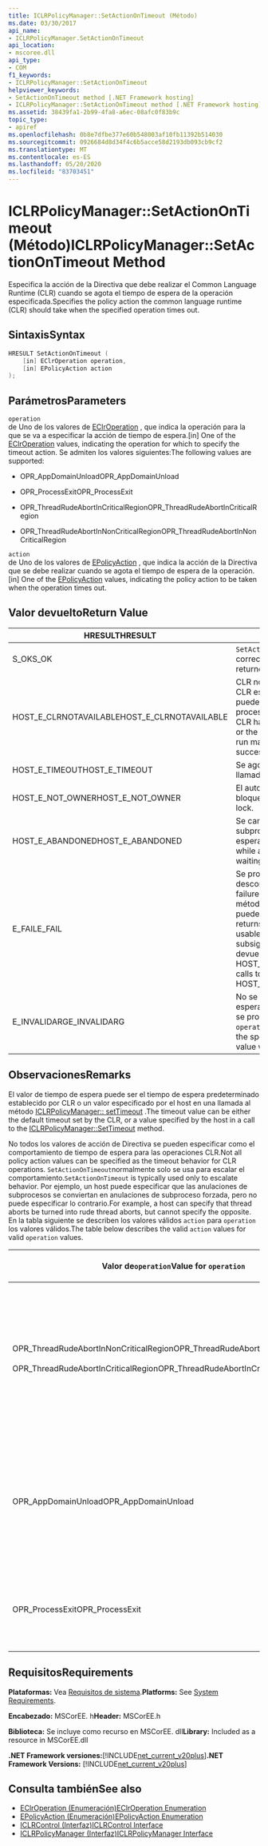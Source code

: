 ```yaml
---
title: ICLRPolicyManager::SetActionOnTimeout (Método)
ms.date: 03/30/2017
api_name:
- ICLRPolicyManager.SetActionOnTimeout
api_location:
- mscoree.dll
api_type:
- COM
f1_keywords:
- ICLRPolicyManager::SetActionOnTimeout
helpviewer_keywords:
- SetActionOnTimeout method [.NET Framework hosting]
- ICLRPolicyManager::SetActionOnTimeout method [.NET Framework hosting]
ms.assetid: 38439fa1-2b99-4fa8-a6ec-08afc0f83b9c
topic_type:
- apiref
ms.openlocfilehash: 0b8e7dfbe377e60b548003af10fb11392b514030
ms.sourcegitcommit: 0926684d8d34f4c6b5acce58d2193db093cb9cf2
ms.translationtype: MT
ms.contentlocale: es-ES
ms.lasthandoff: 05/20/2020
ms.locfileid: "83703451"
---
```

# <a name="iclrpolicymanagersetactionontimeout-method"></a><span data-ttu-id="37cd9-102">ICLRPolicyManager::SetActionOnTimeout (Método)</span><span class="sxs-lookup"><span data-stu-id="37cd9-102">ICLRPolicyManager::SetActionOnTimeout Method</span></span>
<span data-ttu-id="37cd9-103">Especifica la acción de la Directiva que debe realizar el Common Language Runtime (CLR) cuando se agota el tiempo de espera de la operación especificada.</span><span class="sxs-lookup"><span data-stu-id="37cd9-103">Specifies the policy action the common language runtime (CLR) should take when the specified operation times out.</span></span>  
  
## <a name="syntax"></a><span data-ttu-id="37cd9-104">Sintaxis</span><span class="sxs-lookup"><span data-stu-id="37cd9-104">Syntax</span></span>  
  
```cpp  
HRESULT SetActionOnTimeout (  
    [in] EClrOperation operation,  
    [in] EPolicyAction action  
);  
```  
  
## <a name="parameters"></a><span data-ttu-id="37cd9-105">Parámetros</span><span class="sxs-lookup"><span data-stu-id="37cd9-105">Parameters</span></span>  
 `operation`  
 <span data-ttu-id="37cd9-106">de Uno de los valores de [EClrOperation](eclroperation-enumeration.md) , que indica la operación para la que se va a especificar la acción de tiempo de espera.</span><span class="sxs-lookup"><span data-stu-id="37cd9-106">[in] One of the [EClrOperation](eclroperation-enumeration.md) values, indicating the operation for which to specify the timeout action.</span></span> <span data-ttu-id="37cd9-107">Se admiten los valores siguientes:</span><span class="sxs-lookup"><span data-stu-id="37cd9-107">The following values are supported:</span></span>  
  
- <span data-ttu-id="37cd9-108">OPR_AppDomainUnload</span><span class="sxs-lookup"><span data-stu-id="37cd9-108">OPR_AppDomainUnload</span></span>  
  
- <span data-ttu-id="37cd9-109">OPR_ProcessExit</span><span class="sxs-lookup"><span data-stu-id="37cd9-109">OPR_ProcessExit</span></span>  
  
- <span data-ttu-id="37cd9-110">OPR_ThreadRudeAbortInCriticalRegion</span><span class="sxs-lookup"><span data-stu-id="37cd9-110">OPR_ThreadRudeAbortInCriticalRegion</span></span>  
  
- <span data-ttu-id="37cd9-111">OPR_ThreadRudeAbortInNonCriticalRegion</span><span class="sxs-lookup"><span data-stu-id="37cd9-111">OPR_ThreadRudeAbortInNonCriticalRegion</span></span>  
  
 `action`  
 <span data-ttu-id="37cd9-112">de Uno de los valores de [EPolicyAction](epolicyaction-enumeration.md) , que indica la acción de la Directiva que se debe realizar cuando se agota el tiempo de espera de la operación.</span><span class="sxs-lookup"><span data-stu-id="37cd9-112">[in] One of the [EPolicyAction](epolicyaction-enumeration.md) values, indicating the policy action to be taken when the operation times out.</span></span>  
  
## <a name="return-value"></a><span data-ttu-id="37cd9-113">Valor devuelto</span><span class="sxs-lookup"><span data-stu-id="37cd9-113">Return Value</span></span>  
  
|<span data-ttu-id="37cd9-114">HRESULT</span><span class="sxs-lookup"><span data-stu-id="37cd9-114">HRESULT</span></span>|<span data-ttu-id="37cd9-115">Descripción</span><span class="sxs-lookup"><span data-stu-id="37cd9-115">Description</span></span>|  
|-------------|-----------------|  
|<span data-ttu-id="37cd9-116">S_OK</span><span class="sxs-lookup"><span data-stu-id="37cd9-116">S_OK</span></span>|<span data-ttu-id="37cd9-117">`SetActionOnTimeout`se devolvió correctamente.</span><span class="sxs-lookup"><span data-stu-id="37cd9-117">`SetActionOnTimeout` returned successfully.</span></span>|  
|<span data-ttu-id="37cd9-118">HOST_E_CLRNOTAVAILABLE</span><span class="sxs-lookup"><span data-stu-id="37cd9-118">HOST_E_CLRNOTAVAILABLE</span></span>|<span data-ttu-id="37cd9-119">CLR no se ha cargado en un proceso o CLR está en un estado en el que no puede ejecutar código administrado ni procesar la llamada correctamente.</span><span class="sxs-lookup"><span data-stu-id="37cd9-119">The CLR has not been loaded into a process, or the CLR is in a state in which it cannot run managed code or process the call successfully.</span></span>|  
|<span data-ttu-id="37cd9-120">HOST_E_TIMEOUT</span><span class="sxs-lookup"><span data-stu-id="37cd9-120">HOST_E_TIMEOUT</span></span>|<span data-ttu-id="37cd9-121">Se agotó el tiempo de espera de la llamada.</span><span class="sxs-lookup"><span data-stu-id="37cd9-121">The call timed out.</span></span>|  
|<span data-ttu-id="37cd9-122">HOST_E_NOT_OWNER</span><span class="sxs-lookup"><span data-stu-id="37cd9-122">HOST_E_NOT_OWNER</span></span>|<span data-ttu-id="37cd9-123">El autor de la llamada no posee el bloqueo.</span><span class="sxs-lookup"><span data-stu-id="37cd9-123">The caller does not own the lock.</span></span>|  
|<span data-ttu-id="37cd9-124">HOST_E_ABANDONED</span><span class="sxs-lookup"><span data-stu-id="37cd9-124">HOST_E_ABANDONED</span></span>|<span data-ttu-id="37cd9-125">Se canceló un evento mientras un subproceso o fibra bloqueados estaba esperando en él.</span><span class="sxs-lookup"><span data-stu-id="37cd9-125">An event was canceled while a blocked thread or fiber was waiting on it.</span></span>|  
|<span data-ttu-id="37cd9-126">E_FAIL</span><span class="sxs-lookup"><span data-stu-id="37cd9-126">E_FAIL</span></span>|<span data-ttu-id="37cd9-127">Se produjo un error grave desconocido.</span><span class="sxs-lookup"><span data-stu-id="37cd9-127">An unknown catastrophic failure occurred.</span></span> <span data-ttu-id="37cd9-128">Después de que un método devuelve E_FAIL, CLR ya no se puede usar en el proceso.</span><span class="sxs-lookup"><span data-stu-id="37cd9-128">After a method returns E_FAIL, the CLR is no longer usable within the process.</span></span> <span data-ttu-id="37cd9-129">Las llamadas subsiguientes a métodos de hospedaje devuelven HOST_E_CLRNOTAVAILABLE.</span><span class="sxs-lookup"><span data-stu-id="37cd9-129">Subsequent calls to hosting methods return HOST_E_CLRNOTAVAILABLE.</span></span>|  
|<span data-ttu-id="37cd9-130">E_INVALIDARG</span><span class="sxs-lookup"><span data-stu-id="37cd9-130">E_INVALIDARG</span></span>|<span data-ttu-id="37cd9-131">No se puede establecer un tiempo de espera para el especificado `operation` o se proporcionó un valor no válido para `operation` .</span><span class="sxs-lookup"><span data-stu-id="37cd9-131">A timeout cannot be set for the specified `operation`, or an invalid value was supplied for `operation`.</span></span>|  
  
## <a name="remarks"></a><span data-ttu-id="37cd9-132">Observaciones</span><span class="sxs-lookup"><span data-stu-id="37cd9-132">Remarks</span></span>  
 <span data-ttu-id="37cd9-133">El valor de tiempo de espera puede ser el tiempo de espera predeterminado establecido por CLR o un valor especificado por el host en una llamada al método [ICLRPolicyManager:: setTimeout](iclrpolicymanager-settimeout-method.md) .</span><span class="sxs-lookup"><span data-stu-id="37cd9-133">The timeout value can be either the default timeout set by the CLR, or a value specified by the host in a call to the [ICLRPolicyManager::SetTimeout](iclrpolicymanager-settimeout-method.md) method.</span></span>  
  
 <span data-ttu-id="37cd9-134">No todos los valores de acción de Directiva se pueden especificar como el comportamiento de tiempo de espera para las operaciones CLR.</span><span class="sxs-lookup"><span data-stu-id="37cd9-134">Not all policy action values can be specified as the timeout behavior for CLR operations.</span></span> <span data-ttu-id="37cd9-135">`SetActionOnTimeout`normalmente solo se usa para escalar el comportamiento.</span><span class="sxs-lookup"><span data-stu-id="37cd9-135">`SetActionOnTimeout` is typically used only to escalate behavior.</span></span> <span data-ttu-id="37cd9-136">Por ejemplo, un host puede especificar que las anulaciones de subprocesos se conviertan en anulaciones de subproceso forzada, pero no puede especificar lo contrario.</span><span class="sxs-lookup"><span data-stu-id="37cd9-136">For example, a host can specify that thread aborts be turned into rude thread aborts, but cannot specify the opposite.</span></span> <span data-ttu-id="37cd9-137">En la tabla siguiente se describen los valores válidos `action` para `operation` los valores válidos.</span><span class="sxs-lookup"><span data-stu-id="37cd9-137">The table below describes the valid `action` values for valid `operation` values.</span></span>  
  
|<span data-ttu-id="37cd9-138">Valor de`operation`</span><span class="sxs-lookup"><span data-stu-id="37cd9-138">Value for `operation`</span></span>|<span data-ttu-id="37cd9-139">Valores válidos para `action`</span><span class="sxs-lookup"><span data-stu-id="37cd9-139">Valid values for `action`</span></span>|  
|---------------------------|-------------------------------|  
|<span data-ttu-id="37cd9-140">OPR_ThreadRudeAbortInNonCriticalRegion</span><span class="sxs-lookup"><span data-stu-id="37cd9-140">OPR_ThreadRudeAbortInNonCriticalRegion</span></span><br /><br /> <span data-ttu-id="37cd9-141">OPR_ThreadRudeAbortInCriticalRegion</span><span class="sxs-lookup"><span data-stu-id="37cd9-141">OPR_ThreadRudeAbortInCriticalRegion</span></span>|<span data-ttu-id="37cd9-142">- eRudeAbortThread</span><span class="sxs-lookup"><span data-stu-id="37cd9-142">-   eRudeAbortThread</span></span><br /><span data-ttu-id="37cd9-143">- eUnloadAppDomain</span><span class="sxs-lookup"><span data-stu-id="37cd9-143">-   eUnloadAppDomain</span></span><br /><span data-ttu-id="37cd9-144">- eRudeUnloadAppDomain</span><span class="sxs-lookup"><span data-stu-id="37cd9-144">-   eRudeUnloadAppDomain</span></span><br /><span data-ttu-id="37cd9-145">- eExitProcess</span><span class="sxs-lookup"><span data-stu-id="37cd9-145">-   eExitProcess</span></span><br /><span data-ttu-id="37cd9-146">- eFastExitProcess</span><span class="sxs-lookup"><span data-stu-id="37cd9-146">-   eFastExitProcess</span></span><br /><span data-ttu-id="37cd9-147">- eRudeExitProcess</span><span class="sxs-lookup"><span data-stu-id="37cd9-147">-   eRudeExitProcess</span></span><br /><span data-ttu-id="37cd9-148">- eDisableRuntime</span><span class="sxs-lookup"><span data-stu-id="37cd9-148">-   eDisableRuntime</span></span>|  
|<span data-ttu-id="37cd9-149">OPR_AppDomainUnload</span><span class="sxs-lookup"><span data-stu-id="37cd9-149">OPR_AppDomainUnload</span></span>|<span data-ttu-id="37cd9-150">- eUnloadAppDomain</span><span class="sxs-lookup"><span data-stu-id="37cd9-150">-   eUnloadAppDomain</span></span><br /><span data-ttu-id="37cd9-151">- eRudeUnloadAppDomain</span><span class="sxs-lookup"><span data-stu-id="37cd9-151">-   eRudeUnloadAppDomain</span></span><br /><span data-ttu-id="37cd9-152">- eExitProcess</span><span class="sxs-lookup"><span data-stu-id="37cd9-152">-   eExitProcess</span></span><br /><span data-ttu-id="37cd9-153">- eFastExitProcess</span><span class="sxs-lookup"><span data-stu-id="37cd9-153">-   eFastExitProcess</span></span><br /><span data-ttu-id="37cd9-154">- eRudeExitProcess</span><span class="sxs-lookup"><span data-stu-id="37cd9-154">-   eRudeExitProcess</span></span><br /><span data-ttu-id="37cd9-155">- eDisableRuntime</span><span class="sxs-lookup"><span data-stu-id="37cd9-155">-   eDisableRuntime</span></span>|  
|<span data-ttu-id="37cd9-156">OPR_ProcessExit</span><span class="sxs-lookup"><span data-stu-id="37cd9-156">OPR_ProcessExit</span></span>|<span data-ttu-id="37cd9-157">- eExitProcess</span><span class="sxs-lookup"><span data-stu-id="37cd9-157">-   eExitProcess</span></span><br /><span data-ttu-id="37cd9-158">- eFastExitProcess</span><span class="sxs-lookup"><span data-stu-id="37cd9-158">-   eFastExitProcess</span></span><br /><span data-ttu-id="37cd9-159">- eRudeExitProcess</span><span class="sxs-lookup"><span data-stu-id="37cd9-159">-   eRudeExitProcess</span></span><br /><span data-ttu-id="37cd9-160">- eDisableRuntime</span><span class="sxs-lookup"><span data-stu-id="37cd9-160">-   eDisableRuntime</span></span>|  
  
## <a name="requirements"></a><span data-ttu-id="37cd9-161">Requisitos</span><span class="sxs-lookup"><span data-stu-id="37cd9-161">Requirements</span></span>  
 <span data-ttu-id="37cd9-162">**Plataformas:** Vea [Requisitos de sistema](../../get-started/system-requirements.md).</span><span class="sxs-lookup"><span data-stu-id="37cd9-162">**Platforms:** See [System Requirements](../../get-started/system-requirements.md).</span></span>  
  
 <span data-ttu-id="37cd9-163">**Encabezado:** MSCorEE. h</span><span class="sxs-lookup"><span data-stu-id="37cd9-163">**Header:** MSCorEE.h</span></span>  
  
 <span data-ttu-id="37cd9-164">**Biblioteca:** Se incluye como recurso en MSCorEE. dll</span><span class="sxs-lookup"><span data-stu-id="37cd9-164">**Library:** Included as a resource in MSCorEE.dll</span></span>  
  
 <span data-ttu-id="37cd9-165">**.NET Framework versiones:**[!INCLUDE[net_current_v20plus](../../../../includes/net-current-v20plus-md.md)]</span><span class="sxs-lookup"><span data-stu-id="37cd9-165">**.NET Framework Versions:** [!INCLUDE[net_current_v20plus](../../../../includes/net-current-v20plus-md.md)]</span></span>  
  
## <a name="see-also"></a><span data-ttu-id="37cd9-166">Consulta también</span><span class="sxs-lookup"><span data-stu-id="37cd9-166">See also</span></span>

- [<span data-ttu-id="37cd9-167">EClrOperation (Enumeración)</span><span class="sxs-lookup"><span data-stu-id="37cd9-167">EClrOperation Enumeration</span></span>](eclroperation-enumeration.md)
- [<span data-ttu-id="37cd9-168">EPolicyAction (Enumeración)</span><span class="sxs-lookup"><span data-stu-id="37cd9-168">EPolicyAction Enumeration</span></span>](epolicyaction-enumeration.md)
- [<span data-ttu-id="37cd9-169">ICLRControl (Interfaz)</span><span class="sxs-lookup"><span data-stu-id="37cd9-169">ICLRControl Interface</span></span>](iclrcontrol-interface.md)
- [<span data-ttu-id="37cd9-170">ICLRPolicyManager (Interfaz)</span><span class="sxs-lookup"><span data-stu-id="37cd9-170">ICLRPolicyManager Interface</span></span>](iclrpolicymanager-interface.md)
